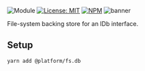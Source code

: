 ![Module](https://img.shields.io/badge/%40platform-fs.db-%23EA4E7E.svg)
[![License: MIT](https://img.shields.io/badge/license-MIT-blue.svg)](https://opensource.org/licenses/MIT)
[![NPM](https://img.shields.io/npm/v/@platform/fs.db.svg?colorB=blue&style=flat)](https://www.npmjs.com/package/@platform/fs.db)
![banner](https://platform.sfo2.digitaloceanspaces.com/repo-banners/fs.db.png)

File-system backing store for an IDb interface.

## Setup

    yarn add @platform/fs.db



<p>&nbsp;<p>
<p>&nbsp;<p>

